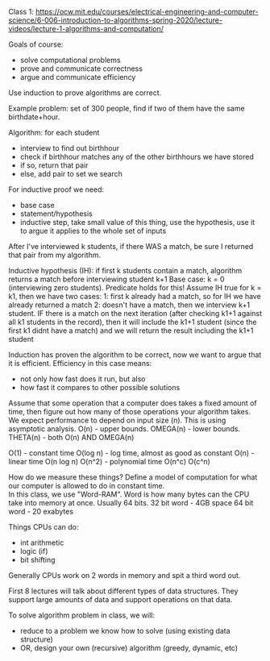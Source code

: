 Class 1: https://ocw.mit.edu/courses/electrical-engineering-and-computer-science/6-006-introduction-to-algorithms-spring-2020/lecture-videos/lecture-1-algorithms-and-computation/

Goals of course:
 * solve computational problems
 * prove and communicate correctness
 * argue and communicate efficiency

Use induction to prove algorithms are correct. 

 Example problem: set of 300 people, find if two of them have the same birthdate+hour.  

 Algorithm:
 for each student
  - interview to find out birthhour
  - check if birthhour matches any of the other birthhours we have stored
   - if so, return that pair
   - else, add pair to set we search 

For inductive proof we need:
 - base case
 - statement/hypothesis
 - inductive step, take small value of this thing, use the hypothesis, use it to argue it applies to the whole set of inputs

 After I've interviewed k students, if there WAS a match, be sure I returned that pair from my algorithm.

 Inductive hypothesis (IH): if first k students contain a match, algorithm returns a match before interviewing student k+1 
 Base case: k = 0 (interviewing zero students).  Predicate holds for this!
 Assume IH true for k = k1, then we have two cases:
    1: first k already had a match, so for IH we have already returned a match
    2: doesn't have a match, then we interview k+1 student.  IF there is a match on the next iteration (after checking k1+1 against all k1 students in the record), then it will include the k1+1 student (since the first k1 didnt have a match) and we will return the result including the k1+1 student

Induction has proven the algorithm to be correct, now we want to argue that it is efficient.  Efficiency in this case means:
 - not only how fast does it run, but also
 - how fast it compares to other possible solutions

Assume that some operation that a computer does takes a fixed amount of time, then figure out how many of those operations your algorithm takes.  We expect performance to depend on input size (n).  This is using asymptotic analysis.  O(n) - upper bounds.  OMEGA(n) - lower bounds.  THETA(n) - both O(n) AND OMEGA(n)  

O(1) - constant time
O(log n) - log time, almost as good as constant
O(n) - linear time
O(n log n)
O(n^2) - polynomial time
O(n^c) 
O(c^n)

How do we measure these things?  Define a model of computation for what our computer is allowed to do in constant time.  
In this class, we use "Word-RAM".  Word is how many bytes can the CPU take into memory at once.  Usually 64 bits. 
32 bit word - 4GB space
64 bit word - 20 exabytes

Things CPUs can do:
 - int arithmetic
 - logic (if)
 - bit shifting

 Generally CPUs work on 2 words in memory and spit a third word out.

 First 8 lectures will talk about different types of data structures.  They support large amounts of data and support operations on that data.

 To solve algorithm problem in class, we will:
  - reduce to a problem we know how to solve (using existing data structure)
  - OR, design your own (recursive) algorithm (greedy, dynamic, etc)
